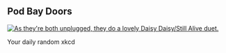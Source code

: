 ## Pod Bay Doors
[![As they're both unplugged, they do a lovely Daisy Daisy/Still Alive duet.](https://imgs.xkcd.com/comics/pod_bay_doors.png)](https://xkcd.com/375/ "As they're both unplugged, they do a lovely Daisy Daisy/Still Alive duet.")

Your daily random xkcd
